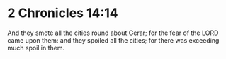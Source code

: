 # 2 Chronicles 14:14

And they smote all the cities round about Gerar; for the fear of the LORD came upon them: and they spoiled all the cities; for there was exceeding much spoil in them.